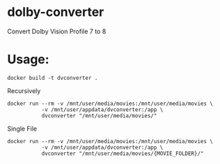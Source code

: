 # dolby-converter
Convert Dolby Vision Profile 7 to 8


# Usage:

```
docker build -t dvconverter .
```
Recursively
```
docker run --rm -v /mnt/user/media/movies:/mnt/user/media/movies \
           -v /mnt/user/appdata/dvconverter:/app \
           dvconverter "/mnt/user/media/movies/"
```
Single File

```
docker run --rm -v /mnt/user/media/movies:/mnt/user/media/movies \
           -v /mnt/user/appdata/dvconverter:/app \
           dvconverter "/mnt/user/media/movies/{MOVIE_FOLDER}/"
```
